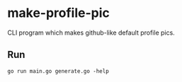 # make-profile-pic

CLI program which makes github-like default profile pics.

## Run
```go run main.go generate.go -help```
